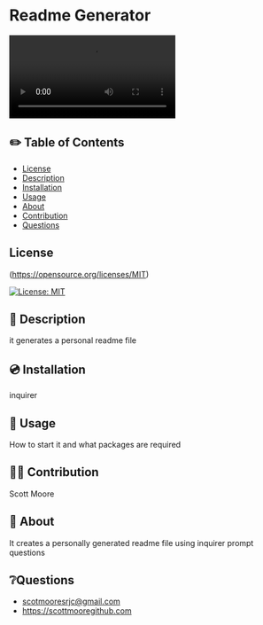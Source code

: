 # Readme Generator

![Demo](./demo.mov)

## ✏️ Table of Contents

- [License](#license)
- [Description](#description)
- [Installation](#installation)
- [Usage](#usage)
- [About](#about)
- [Contribution](#contribution)
- [Questions](#questions)

## License

(https://opensource.org/licenses/MIT)

[![License: MIT](https://img.shields.io/badge/License-MIT-yellow.svg)](https://opensource.org/licenses/MIT)

## 📄 Description

it generates a personal readme file

## 💿 Installation

inquirer

## 🧰 Usage

How to start it and what packages are required

## 🧑‍💻 Contribution

Scott Moore

## 📝 About

It creates a personally generated readme file using inquirer prompt questions

## ❔Questions

- scotmooresrjc@gmail.com
- https://scottmooregithub.com
